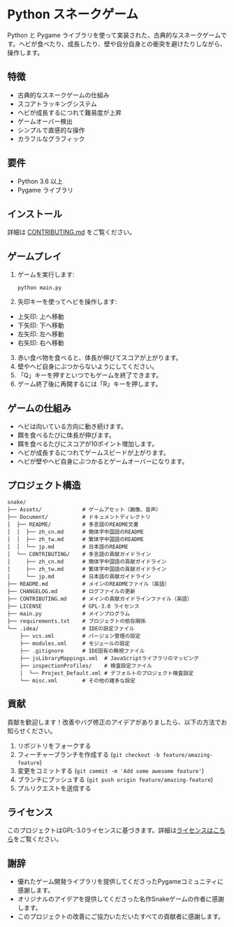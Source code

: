 # Python スネークゲーム

Python と Pygame ライブラリを使って実装された、古典的なスネークゲームです。ヘビが食べたり、成長したり、壁や自分自身との衝突を避けたりしながら、操作します。

## 特徴

- 古典的なスネークゲームの仕組み
- スコアトラッキングシステム
- ヘビが成長するにつれて難易度が上昇
- ゲームオーバー検出
- シンプルで直感的な操作
- カラフルなグラフィック

## 要件

- Python 3.6 以上
- Pygame ライブラリ

## インストール

詳細は [CONTRIBUTING.md](../CONTRIBUTING/jp.md) をご覧ください。

## ゲームプレイ

1. ゲームを実行します:
   ```
   python main.py
   ```

2. 矢印キーを使ってヘビを操作します:
  - 上矢印: 上へ移動
  - 下矢印: 下へ移動
  - 左矢印: 左へ移動
  - 右矢印: 右へ移動

3. 赤い食べ物を食べると、体長が伸びてスコアが上がります。
4. 壁やヘビ自身にぶつからないようにしてください。
5. 「Q」キーを押すといつでもゲームを終了できます。
6. ゲーム終了後に再開するには「R」キーを押します。

## ゲームの仕組み

- ヘビは向いている方向に動き続けます。
- 餌を食べるたびに体長が伸びます。
- 餌を食べるたびにスコアが10ポイント増加します。
- ヘビが成長するにつれてゲームスピードが上がります。
- ヘビが壁やヘビ自身にぶつかるとゲームオーバーになります。

## プロジェクト構造

```
snake/
├── Assets/             # ゲームアセット（画像、音声）
├── Document/           # ドキュメントディレクトリ
│  ├── README/          # 多言語のREADME文書
│  │  ├── zh_cn.md      # 簡体字中国語のREADME
│  │  ├── zh_tw.md      # 繁体字中国語のREADME
│  │  └── jp.md         # 日本語のREADME
│  └── CONTRIBUTING/    # 多言語の貢献ガイドライン
│     ├── zh_cn.md      # 簡体字中国語の貢献ガイドライン
│     ├── zh_tw.md      # 繁体字中国語の貢献ガイドライン
│     └── jp.md         # 日本語の貢献ガイドライン
├── README.md           # メインのREADMEファイル（英語）
├── CHANGELOG.md        # ログファイルの更新
├── CONTRIBUTING.md     # メインの貢献ガイドラインファイル（英語）
├── LICENSE             # GPL-3.0 ライセンス
├── main.py             # メインプログラム
├── requirements.txt    # プロジェクトの依存関係
└── .idea/              # IDEの設定ファイル
    ├── vcs.xml         # バージョン管理の設定
    ├── modules.xml     # モジュールの設定
    ├── .gitignore      # IDE固有の無視ファイル
    ├── jsLibraryMappings.xml  # JavaScriptライブラリのマッピング
    ├── inspectionProfiles/    # 検査設定ファイル
    │  └── Project_Default.xml # デフォルトのプロジェクト検査設定
    └── misc.xml        # その他の雑多な設定
```

## 貢献

貢献を歓迎します！改善やバグ修正のアイデアがありましたら、以下の方法でお知らせください。

1. リポジトリをフォークする
2. フィーチャーブランチを作成する (`git checkout -b feature/amazing-feature`)
3. 変更をコミットする (`git commit -m 'Add some awesome feature'`)
4. ブランチにプッシュする (`git push origin feature/amazing-feature`)
5. プルリクエストを送信する

## ライセンス

このプロジェクトはGPL-3.0ライセンスに基づきます。詳細は[ライセンスはこちら](../../LICENSE)をご覧ください。

## 謝辞

- 優れたゲーム開発ライブラリを提供してくださったPygameコミュニティに感謝します。
- オリジナルのアイデアを提供してくださった名作Snakeゲームの作者に感謝します。
- このプロジェクトの改善にご協力いただいたすべての貢献者に感謝します。
